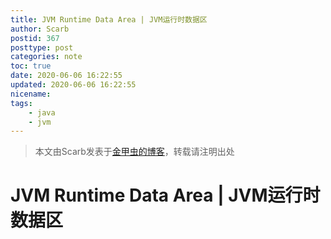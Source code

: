 ```yaml
---
title: JVM Runtime Data Area | JVM运行时数据区
author: Scarb
postid: 367
posttype: post
categories: note
toc: true
date: 2020-06-06 16:22:55
updated: 2020-06-06 16:22:55
nicename:
tags:
    - java
    - jvm
---
```


>本文由Scarb发表于[金甲虫的博客](http://47.106.131.90/blog)，转载请注明出处

# JVM Runtime Data Area | JVM运行时数据区

